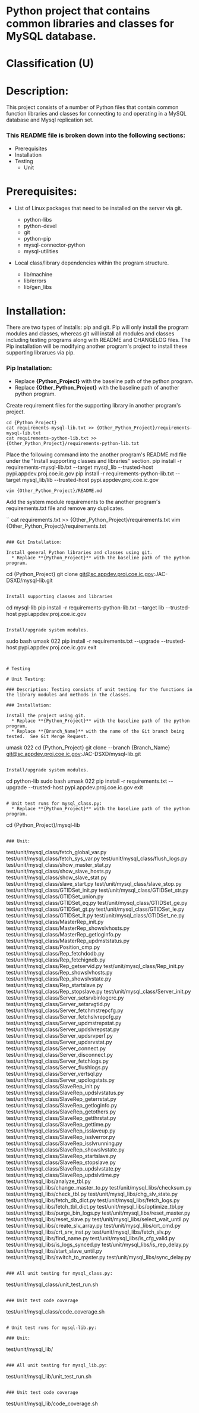 # Python project that contains common libraries and classes for MySQL database.
# Classification (U)

# Description:
  This project consists of a number of Python files that contain common function libraries and classes for connecting to and operating in a MySQL database and Mysql replication set.


###  This README file is broken down into the following sections:
  * Prerequisites
  * Installation
  * Testing
    - Unit


# Prerequisites:

  * List of Linux packages that need to be installed on the server via git.
    - python-libs
    - python-devel
    - git
    - python-pip
    - mysql-connector-python
    - mysql-utilities

  * Local class/library dependencies within the program structure.
    - lib/machine
    - lib/errors
    - lib/gen_libs


# Installation:
  There are two types of installs: pip and git.  Pip will only install the program modules and classes, whereas git will install all modules and classes including testing programs along with README and CHANGELOG files.  The Pip installation will be modifying another program's project to install these supporting librarues via pip.

### Pip Installation:
  * Replace **{Python_Project}** with the baseline path of the python program.
  * Replace **{Other_Python_Project}** with the baseline path of another python program.

Create requirement files for the supporting library in another program's project.

```
cd {Python_Project}
cat requirements-mysql-lib.txt >> {Other_Python_Project}/requirements-mysql-lib.txt
cat requirements-python-lib.txt >> {Other_Python_Project}/requirements-python-lib.txt
```

Place the following command into the another program's README.md file under the "Install supporting classes and libraries" section.
   pip install -r requirements-mysql-lib.txt --target mysql_lib --trusted-host pypi.appdev.proj.coe.ic.gov
   pip install -r requirements-python-lib.txt --target mysql_lib/lib --trusted-host pypi.appdev.proj.coe.ic.gov

```
vim {Other_Python_Project}/README.md
```

Add the system module requirements to the another program's requirements.txt file and remove any duplicates.

``
cat requirements.txt >> {Other_Python_Project}/requirements.txt
vim {Other_Python_Project}/requirements.txt
```

### Git Installation:

Install general Python libraries and classes using git.
  * Replace **{Python_Project}** with the baseline path of the python program.

```
cd {Python_Project}
git clone git@sc.appdev.proj.coe.ic.gov:JAC-DSXD/mysql-lib.git
```

Install supporting classes and libraries

```
cd mysql-lib
pip install -r requirements-python-lib.txt --target lib --trusted-host pypi.appdev.proj.coe.ic.gov
```

Install/upgrade system modules.

```
sudo bash
umask 022
pip install -r requirements.txt --upgrade --trusted-host pypi.appdev.proj.coe.ic.gov
exit
```


# Testing

# Unit Testing:

### Description: Testing consists of unit testing for the functions in the library modules and methods in the classes.

### Installation:

Install the project using git.
  * Replace **{Python_Project}** with the baseline path of the python program.
  * Replace **{Branch_Name}** with the name of the Git branch being tested.  See Git Merge Request.

```
umask 022
cd {Python_Project}
git clone --branch {Branch_Name} git@sc.appdev.proj.coe.ic.gov:JAC-DSXD/mysql-lib.git
```

Install/upgrade system modules.

```
cd python-lib
sudo bash
umask 022
pip install -r requirements.txt --upgrade --trusted-host pypi.appdev.proj.coe.ic.gov
exit
```

# Unit test runs for mysql_class.py:
  * Replace **{Python_Project}** with the baseline path of the python program.

```
cd {Python_Project}/mysql-lib
```

### Unit:  
```
test/unit/mysql_class/fetch_global_var.py
test/unit/mysql_class/fetch_sys_var.py
test/unit/mysql_class/flush_logs.py
test/unit/mysql_class/show_master_stat.py
test/unit/mysql_class/show_slave_hosts.py
test/unit/mysql_class/show_slave_stat.py
test/unit/mysql_class/slave_start.py
test/unit/mysql_class/slave_stop.py
test/unit/mysql_class/GTIDSet_init.py
test/unit/mysql_class/GTIDSet_str.py
test/unit/mysql_class/GTIDSet_union.py
test/unit/mysql_class/GTIDSet_eq.py
test/unit/mysql_class/GTIDSet_ge.py
test/unit/mysql_class/GTIDSet_gt.py
test/unit/mysql_class/GTIDSet_le.py
test/unit/mysql_class/GTIDSet_lt.py
test/unit/mysql_class/GTIDSet_ne.py
test/unit/mysql_class/MasterRep_init.py
test/unit/mysql_class/MasterRep_showslvhosts.py
test/unit/mysql_class/MasterRep_getloginfo.py
test/unit/mysql_class/MasterRep_updmststatus.py
test/unit/mysql_class/Position_cmp.py
test/unit/mysql_class/Rep_fetchdodb.py
test/unit/mysql_class/Rep_fetchigndb.py
test/unit/mysql_class/Rep_getservid.py
test/unit/mysql_class/Rep_init.py
test/unit/mysql_class/Rep_showslvhosts.py
test/unit/mysql_class/Rep_showslvstate.py
test/unit/mysql_class/Rep_startslave.py
test/unit/mysql_class/Rep_stopslave.py
test/unit/mysql_class/Server_init.py
test/unit/mysql_class/Server_setsrvbinlogcrc.py
test/unit/mysql_class/Server_setsrvgtid.py
test/unit/mysql_class/Server_fetchmstrepcfg.py
test/unit/mysql_class/Server_fetchslvrepcfg.py
test/unit/mysql_class/Server_updmstrepstat.py
test/unit/mysql_class/Server_updslvrepstat.py
test/unit/mysql_class/Server_updsrvperf.py
test/unit/mysql_class/Server_updsrvstat.py
test/unit/mysql_class/Server_connect.py
test/unit/mysql_class/Server_disconnect.py
test/unit/mysql_class/Server_fetchlogs.py
test/unit/mysql_class/Server_flushlogs.py
test/unit/mysql_class/Server_vertsql.py
test/unit/mysql_class/Server_updlogstats.py
test/unit/mysql_class/SlaveRep_init.py
test/unit/mysql_class/SlaveRep_updslvstatus.py
test/unit/mysql_class/SlaveRep_geterrstat.py
test/unit/mysql_class/SlaveRep_getloginfo.py
test/unit/mysql_class/SlaveRep_getothers.py
test/unit/mysql_class/SlaveRep_getthrstat.py
test/unit/mysql_class/SlaveRep_gettime.py
test/unit/mysql_class/SlaveRep_isslaveup.py
test/unit/mysql_class/SlaveRep_isslverror.py
test/unit/mysql_class/SlaveRep_isslvrunning.py
test/unit/mysql_class/SlaveRep_showslvstate.py
test/unit/mysql_class/SlaveRep_startslave.py
test/unit/mysql_class/SlaveRep_stopslave.py
test/unit/mysql_class/SlaveRep_updslvstate.py
test/unit/mysql_class/SlaveRep_updslvtime.py
test/unit/mysql_libs/analyze_tbl.py
test/unit/mysql_libs/change_master_to.py
test/unit/mysql_libs/checksum.py
test/unit/mysql_libs/check_tbl.py
test/unit/mysql_libs/chg_slv_state.py
test/unit/mysql_libs/fetch_db_dict.py
test/unit/mysql_libs/fetch_logs.py
test/unit/mysql_libs/fetch_tbl_dict.py
test/unit/mysql_libs/optimize_tbl.py
test/unit/mysql_libs/purge_bin_logs.py
test/unit/mysql_libs/reset_master.py
test/unit/mysql_libs/reset_slave.py
test/unit/mysql_libs/select_wait_until.py
test/unit/mysql_libs/create_slv_array.py
test/unit/mysql_libs/crt_cmd.py
test/unit/mysql_libs/crt_srv_inst.py
test/unit/mysql_libs/fetch_slv.py
test/unit/mysql_libs/find_name.py
test/unit/mysql_libs/is_cfg_valid.py
test/unit/mysql_libs/is_logs_synced.py
test/unit/mysql_libs/is_rep_delay.py
test/unit/mysql_libs/start_slave_until.py
test/unit/mysql_libs/switch_to_master.py
test/unit/mysql_libs/sync_delay.py
```

### All unit testing for mysql_class.py:
```
test/unit/mysql_class/unit_test_run.sh
```

### Unit test code coverage
```
test/unit/mysql_class/code_coverage.sh
```

# Unit test runs for mysql-lib.py:

### Unit:  
```
test/unit/mysql_lib/
```

### All unit testing for mysql_lib.py:
```
test/unit/mysql_lib/unit_test_run.sh
```

### Unit test code coverage
```
test/unit/mysql_lib/code_coverage.sh
```

